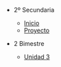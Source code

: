 - 2º Secundaria

  - [<i class="bi bi-house"></i> Inicio](2-secundaria/inicio)
  - [<i class="bi bi-tiktok"></i> Proyecto](2-secundaria/proyecto)

- 2 Bimestre

  - [Unidad 3](2-secundaria/unidad-3.md)

<!--
- 2 Bimestre 

  - [Unidad 3](2-secundaria/unidad-3.md)
  - [Unidad 4](2-secundaria/unidad-4.md)

- 3 Bimestre

  - [Unidad 5](2-secundaria/unidad-5.md)
  - [Unidad 6](2-secundaria/unidad-6.md)

- 4 Bimestre

  - [Unidad 7](2-secundaria/unidad-7.md)
  - [<i class="bi bi-arrow-right-square"></i> Unidad 8](2-secundaria/unidad-8.md)


- [<i class="bi bi-caret-left-square"></i> Regresar a principal](/)

  -->


